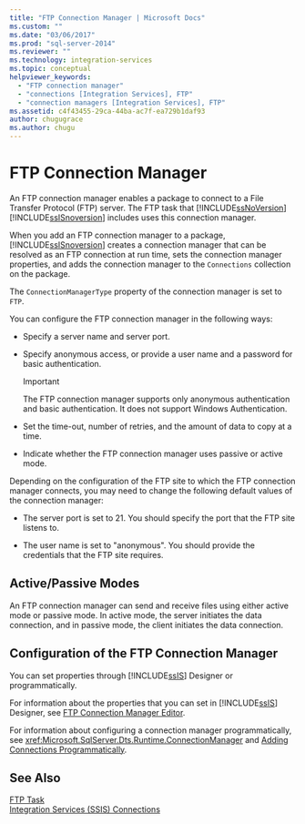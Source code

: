 ```yaml
---
title: "FTP Connection Manager | Microsoft Docs"
ms.custom: ""
ms.date: "03/06/2017"
ms.prod: "sql-server-2014"
ms.reviewer: ""
ms.technology: integration-services
ms.topic: conceptual
helpviewer_keywords: 
  - "FTP connection manager"
  - "connections [Integration Services], FTP"
  - "connection managers [Integration Services], FTP"
ms.assetid: c4f43455-29ca-44ba-ac7f-ea729b1daf93
author: chugugrace
ms.author: chugu
---
```

# FTP Connection Manager
  An FTP connection manager enables a package to connect to a File Transfer Protocol (FTP) server. The FTP task that [!INCLUDE[ssNoVersion](../../includes/ssnoversion-md.md)] [!INCLUDE[ssISnoversion](../../includes/ssisnoversion-md.md)] includes uses this connection manager.  
  
 When you add an FTP connection manager to a package, [!INCLUDE[ssISnoversion](../../includes/ssisnoversion-md.md)] creates a connection manager that can be resolved as an FTP connection at run time, sets the connection manager properties, and adds the connection manager to the `Connections` collection on the package.  
  
 The `ConnectionManagerType` property of the connection manager is set to `FTP`.  
  
 You can configure the FTP connection manager in the following ways:  
  
-   Specify a server name and server port.  
  
-   Specify anonymous access, or provide a user name and a password for basic authentication.  
  
    > [!IMPORTANT]  
    >  The FTP connection manager supports only anonymous authentication and basic authentication. It does not support Windows Authentication.  
  
-   Set the time-out, number of retries, and the amount of data to copy at a time.  
  
-   Indicate whether the FTP connection manager uses passive or active mode.  
  
 Depending on the configuration of the FTP site to which the FTP connection manager connects, you may need to change the following default values of the connection manager:  
  
-   The server port is set to 21. You should specify the port that the FTP site listens to.  
  
-   The user name is set to "anonymous". You should provide the credentials that the FTP site requires.  
  
## Active/Passive Modes  
 An FTP connection manager can send and receive files using either active mode or passive mode. In active mode, the server initiates the data connection, and in passive mode, the client initiates the data connection.  
  
## Configuration of the FTP Connection Manager  
 You can set properties through [!INCLUDE[ssIS](../../includes/ssis-md.md)] Designer or programmatically.  
  
 For information about the properties that you can set in [!INCLUDE[ssIS](../../includes/ssis-md.md)] Designer, see [FTP Connection Manager Editor](../ftp-connection-manager-editor.md).  
  
 For information about configuring a connection manager programmatically, see <xref:Microsoft.SqlServer.Dts.Runtime.ConnectionManager> and [Adding Connections Programmatically](../building-packages-programmatically/adding-connections-programmatically.md).  
  
## See Also  
 [FTP Task](../control-flow/ftp-task.md)   
 [Integration Services &#40;SSIS&#41; Connections](integration-services-ssis-connections.md)  
  
  
